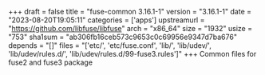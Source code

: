 +++
draft = false
title = "fuse-common 3.16.1-1"
version = "3.16.1-1"
date = "2023-08-20T19:05:11"
categories = ['apps']
upstreamurl = "https://github.com/libfuse/libfuse"
arch = "x86_64"
size = "1932"
usize = "753"
sha1sum = "ab306fb16ceb573c9653c0c69956e9347d7ba676"
depends = "[]"
files = "['etc/', 'etc/fuse.conf', 'lib/', 'lib/udev/', 'lib/udev/rules.d/', 'lib/udev/rules.d/99-fuse3.rules']"
+++
Common files for fuse2 and fuse3 package